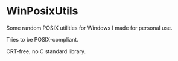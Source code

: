 # WinPosixUtils

Some random POSIX utilities for Windows I made for personal use.

Tries to be POSIX-compliant. 

CRT-free, no C standard library.
